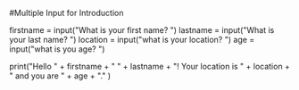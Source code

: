 #Multiple Input for Introduction

firstname = input("What is your first name? ")
lastname = input("What is your last name? ")
location = input("what is your location? ")
age = input("what is you age? ")

print("Hello " + firstname + " " + lastname + "! Your location is " + location + " and you are " + age + "." )

